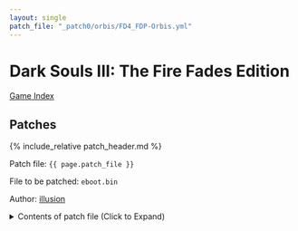 ```yaml
---
layout: single
patch_file: "_patch0/orbis/FD4_FDP-Orbis.yml"
---
```


# Dark Souls III: The Fire Fades Edition

[Game Index](/patch/#fromsoftware-titles)

## Patches

{% include_relative patch_header.md %}

Patch file: `{{ page.patch_file }}`

File to be patched: `eboot.bin`

Author: [illusion](https://twitter.com/illusion0002)

<details>
<summary>Contents of patch file (Click to Expand)</summary>

{% highlight yml %}
{% flexible_include {{ page.patch_file }} %}
{% endhighlight %}

</details>
